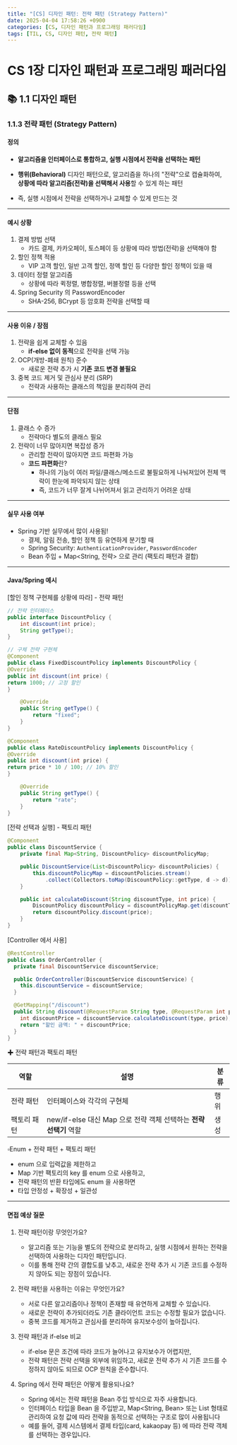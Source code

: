 ```yaml
---
title: "[CS] 디자인 패턴: 전략 패턴 (Strategy Pattern)"
date: 2025-04-04 17:58:26 +0900
categories: [CS, 디자인 패턴과 프로그래밍 패러다임]
tags: [TIL, CS, 디자인 패턴, 전략 패턴]
---
```

# CS 1장 디자인 패턴과 프로그래밍 패러다임

## 📚 1.1 디자인 패턴

### 1.1.3 전략 패턴 (Strategy Pattern)

#### 정의
- **알고리즘을 인터페이스로 통합하고, 실행 시점에서 전략을 선택하는 패턴**  

- **행위(Behavioral)** 디자인 패턴으로, 알고리즘을 하나의 "전략"으로 캡슐화하여,  
  **상황에 따라 알고리즘(전략)을 선택해서 사용**할 수 있게 하는 패턴
- 즉, 실행 시점에서 전략을 선택하거나 교체할 수 있게 만드는 것

---

#### 예시 상황
1. 결제 방법 선택
   - 카드 결제, 카카오페이, 토스페이 등 상황에 따라 방법(전략)을 선택해야 함
2. 할인 정책 적용
   - VIP 고객 할인, 일반 고객 할인, 정액 할인 등 다양한 할인 정책이 있을 때
3. 데이터 정렬 알고리즘
   - 상황에 따라 퀵정렬, 병합정렬, 버블정렬 등을 선택
4. Spring Security 의 PasswordEncoder
   - SHA-256, BCrypt 등 암호화 전략을 선택할 때

---

#### 사용 이유 / 장점
1. 전략을 쉽게 교체할 수 있음
   - **if-else 없이 동적**으로 전략을 선택 가능
2. OCP(개방-폐쇄 원칙) 준수
   - 새로운 전략 추가 시 **기존 코드 변경 불필요**
3. 중복 코드 제거 및 관심사 분리 (SRP)
   - 전략과 사용하는 클래스의 책임을 분리하여 관리

---

#### 단점
1. 클래스 수 증가
   - 전략마다 별도의 클래스 필요
2. 전략이 너무 많아지면 복잡성 증가
   - 관리할 전략이 많아지면 코드 파편화 가능
   - **코드 파편화**란? 
     - 하나의 기능이 여러 파일/클래스/메소드로 불필요하게 나눠져있어 전체 맥락이 한눈에 파악되지 않는 상태
     - 즉, 코드가 너무 잘게 나뉘어져서 읽고 관리하기 어려운 상태

---

#### 실무 사용 여부
- Spring 기반 실무에서 많이 사용됨!
  - 결제, 알림 전송, 할인 정책 등 유연하게 분기할 때
  - Spring Security: `AuthenticationProvider`, `PasswordEncoder`
  - Bean 주입 + Map<String, 전략> 으로 관리 (팩토리 패턴과 결합)

---

#### Java/Spring 예시
[할인 정책 구현체를 상황에 따라] - 전략 패턴

```java
// 전략 인터페이스
public interface DiscountPolicy {
    int discount(int price);
    String getType();
}

// 구체 전략 구현체
@Component
public class FixedDiscountPolicy implements DiscountPolicy {
@Override
public int discount(int price) {
return 1000; // 고정 할인
}

    @Override
    public String getType() {
        return "fixed";
    }
}

@Component
public class RateDiscountPolicy implements DiscountPolicy {
@Override
public int discount(int price) {
return price * 10 / 100; // 10% 할인
}

    @Override
    public String getType() {
        return "rate";
    }
}
```

[전략 선택과 실행] - 팩토리 패턴

```java
@Component
public class DiscountService {
    private final Map<String, DiscountPolicy> discountPolicyMap;

    public DiscountService(List<DiscountPolicy> discountPolicies) {
        this.discountPolicyMap = discountPolicies.stream()
            .collect(Collectors.toMap(DiscountPolicy::getType, d -> d));
    }

    public int calculateDiscount(String discountType, int price) {
        DiscountPolicy discountPolicy = discountPolicyMap.get(discountType);
        return discountPolicy.discount(price);
    }
}

```

[Controller 에서 사용]

```java
@RestController
public class OrderController {
  private final DiscountService discountService;

  public OrderController(DiscountService discountService) {
    this.discountService = discountService;
  }

  @GetMapping("/discount")
  public String discount(@RequestParam String type, @RequestParam int price) {
    int discountPrice = discountService.calculateDiscount(type, price);
    return "할인 금액: " + discountPrice;
  }
}

```

✚ 전략 패턴과 팩토리 패턴

| 역할     | 설명                                             | 분류 |
|--------|------------------------------------------------|----|
| 전략 패턴  | 인터페이스와 각각의 구현체                                 | 행위 |
| 팩토리 패턴 | new/if-else 대신 Map 으로 전략 객체 선택하는 **전략 선택기** 역할 | 생성 |
   

▫️Enum + 전략 패턴 + 팩토리 패턴
- enum 으로 입력값을 제한하고
- Map 기반 팩토리의 key 를 enum 으로 사용하고,
- 전략 패턴의 반환 타입에도 enum 을 사용하면
- 타입 안정성 + 확장성 + 일관성

---

#### 면접 예상 질문
1. 전략 패턴이랑 무엇인가요?
   - 알고리즘 또는 기능을 별도의 전략으로 분리하고, 실행 시점에서 원하는 전략을 선택하여 사용하는 디자인 패턴입니다.
   - 이를 통해 전략 간의 결합도를 낮추고, 새로운 전략 추가 시 기존 코드를 수정하지 않아도 되는 장점이 있습니다.  

2. 전략 패턴을 사용하는 이유는 무엇인가요?
   - 서로 다른 알고리즘이나 정책이 존재할 때 유연하게 교체할 수 있습니다.
   - 새로운 전략이 추가되더라도 기존 클라이언트 코드는 수정할 필요가 없습니다.
   - 중복 코드를 제거하고 관심사를 분리하여 유지보수성이 높아집니다.  

3. 전략 패턴과 if-else 비교
   - if-else 문은 조건에 따라 코드가 늘어나고 유지보수가 어렵지만,
   - 전략 패턴은 전략 선택을 외부에 위임하고, 새로운 전략 추가 시 기존 코드를 수정하지 않아도 되므로 OCP 원칙을 준수합니다.

4. Spring 에서 전략 패턴은 어떻게 활용되나요?
   - Spring 에서는 전략 패턴을 Bean 주입 방식으로 자주 사용합니다.
   - 인터페이스 타입을 Bean 을 주입받고, Map<String, Bean> 또는 List<Bean> 형태로 관리하여 요청 값에 따라 전략을 동적으로 선택하는 구조로 많이 사용됩니다
   - 예를 들어, 결제 시스템에서 결제 타입(card, kakaopay 등) 에 따라 전략 객체를 선택하는 경우입니다.

